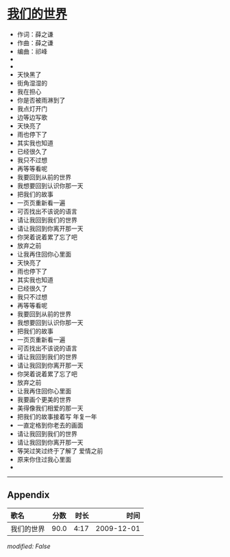 # [我们的世界](https://music.163.com/song?id=169176)

* 作词：薛之谦
* 作曲：薛之谦
* 编曲：祁峰
* 
* 
* 天快黑了
* 街角湿湿的
* 我在担心
* 你是否被雨淋到了
* 我点灯开门
* 边等边写歌
* 天快亮了
* 雨也停下了
* 其实我也知道
* 已经很久了
* 我只不过想
* 再等等看呢
* 我要回到从前的世界
* 我想要回到认识你那一天
* 把我们的故事
* 一页页重新看一遍
* 可否找出不该说的语言
* 请让我回到我们的世界
* 请让我回到你离开那一天
* 你哭着说着累了忘了吧
* 放弃之前
* 让我再住回你心里面
* 天快亮了
* 雨也停下了
* 其实我也知道
* 已经很久了
* 我只不过想
* 再等等看呢
* 我要回到从前的世界
* 我想要回到认识你那一天
* 把我们的故事
* 一页页重新看一遍
* 可否找出不该说的语言
* 请让我回到我们的世界
* 请让我回到你离开那一天
* 你哭着说着累了忘了吧
* 放弃之前
* 让我再住回你心里面
* 我要画个更美的世界
* 美得像我们相爱的那一天
* 把我们的故事接着写 年复一年
* 一直定格到你老去的画面
* 请让我回到我们的世界
* 请让我回到你离开那一天
* 等哭过笑过终于了解了 爱情之前
* 原来你住过我心里面
* 


---

## Appendix

|歌名|分数|时长|时间|
|:---|:---:|---:|---:|
|我们的世界|90.0|4:17|2009-12-01

*modified: False*
